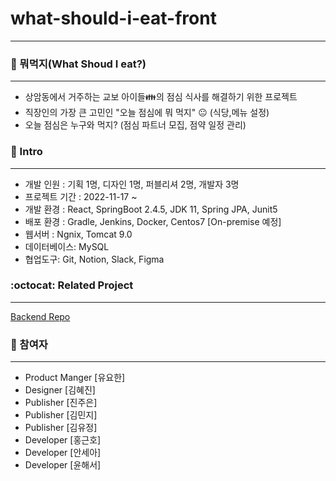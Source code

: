 # what-should-i-eat-front

---

### :cake: 뭐먹지(What Shoud I eat?)

---

- 상암동에서 거주하는 교보 아이들:family:의 점심 식사를 해결하기 위한 프로젝트
- 직장인의 가장 큰 고민인 "오늘 점심에 뭐 먹지" :neutral_face: (식당,메뉴 설정)
- 오늘 점심은 누구와 먹지? (점심 파트너 모집, 점약 일정 관리)

### :memo: Intro

---

- 개발 인원 : 기획 1명, 디자인 1명, 퍼블리셔 2명, 개발자 3명
- 프로젝트 기간 : 2022-11-17 ~
- 개발 환경 : React, SpringBoot 2.4.5, JDK 11, Spring JPA, Junit5
- 배포 환경 : Gradle, Jenkins, Docker, Centos7 [On-premise 예정]
- 웹서버 : Ngnix, Tomcat 9.0
- 데이터베이스: MySQL
- 협업도구: Git, Notion, Slack, Figma

### :octocat: Related Project

---

[Backend Repo](https://github.com/immsee098/wteBE)

### :raising_hand: 참여자

---

- Product Manger [유요한]
- Designer [김혜진]
- Publisher [진주은]
- Publisher [김민지]
- Publisher [김유정]
- Developer [홍근호]
- Developer [안세아]
- Developer [윤해서]

